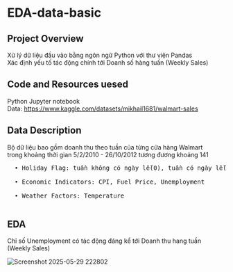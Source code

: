 # EDA-data-basic
## Project Overview
  Xử lý dữ liệu đầu vào bằng ngôn ngữ Python với thư viện Pandas <br />
  Xác định yếu tố tác động chính tới Doanh số hàng tuần (Weekly Sales) <br />
## Code and Resources uesed
  Python Jupyter notebook <br />
  Data: https://www.kaggle.com/datasets/mikhail1681/walmart-sales <br />
## Data Description 
  Bộ dữ liệu bao gồm doanh thu theo tuần của từng cửa hàng Walmart <br />
  trong khoảng thời gian 5/2/2010 - 26/10/2012 tương đương khoảng 141 <br />
  <pre>
  • Holiday Flag: tuần không có ngày lễ(0), tuần có ngày lễ(1) <br />
  • Economic Indicators: CPI, Fuel Price, Unemployment <br />
  • Weather Factors: Temperature
  </pre>
## EDA
  Chỉ số Unemployment có tác động đáng kể tới Doanh thu hang tuần (Weekly Sales) <br />
  
![Screenshot 2025-05-29 222802](https://github.com/user-attachments/assets/e467e6ee-de21-4f8e-a38c-31ba0880db0b)
